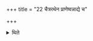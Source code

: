 +++
title = "22 चैत्ररथेन प्राणेष्वन्नाद्ये च"

+++

<details><summary>थिते</summary>

चैत्ररथेन प्राणेष्वन्नाद्ये च प्रतितिष्ठति २२
</details>
